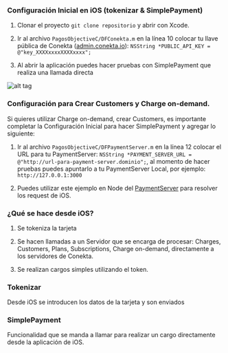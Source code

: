 ### Configuración Inicial en iOS (tokenizar & SimplePayment)

1. Clonar el proyecto ``git clone repositorio`` y abrir con Xcode.

2. Ir al archivo ``PagosObjectiveC/DFConekta.m`` en la línea 10 colocar tu llave pública de Conekta ([admin.conekta.io](https://admin.conekta.io/es#developers.keys)):
``NSString *PUBLIC_API_KEY = @"key_XXXXxxxxXXXXxxxx";``

3. Al abrir la aplicación puedes hacer pruebas con SimplePayment que realiza una llamada directa

![alt tag](https://raw.github.com/javiermurillo/PagosObjectiveC/master/readme_files/pay_to_api_conekta.gif)

### Configuración para Crear Customers y Charge on-demand.

Si quieres utilizar  Charge on-demand, crear Customers, es importante completar la Configuración Inicial para hacer SimplePayment
y agregar lo siguiente:

1. Ir al archivo ``PagosObjectiveC/DFPaymentServer.m`` en la línea 12 colocar el URL para tu PaymentServer:
``NSString *PAYMENT_SERVER_URL = @"http://url-para-payment-server.dominio";``, al momento de hacer pruebas puedes
apuntarlo a tu PaymentServer Local, por ejemplo:  ``http://127.0.0.1:3000``

2. Puedes utilizar este ejemplo en Node del [PaymentServer](https://github.com/javiermurillo/NodePaymentserver) para resolver los request de iOS.

### ¿Qué se hace desde iOS?

1. Se tokeniza la tarjeta

2. Se hacen llamadas a un Servidor que se encarga de procesar: Charges, Customers, Plans, Subscriptions, Charge on-demand,
directamente a los servidores de Conekta.

3. Se realizan cargos simples utilizando el token.

### Tokenizar

Desde iOS se introducen los datos de la tarjeta y son enviados

### SimplePayment

Funcionalidad que se manda a llamar para realizar un cargo directamente desde la aplicación de iOS.
